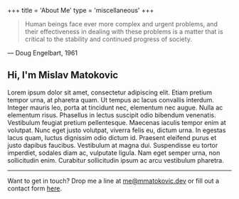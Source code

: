 +++
title = 'About Me'
type = 'miscellaneous'
+++

> Human beings face ever more complex and urgent problems, and their effectiveness in dealing with these problems is a matter that is critical to the stability and continued progress of society.

— Doug Engelbart, 1961

## Hi, I'm Mislav Matokovic

Lorem ipsum dolor sit amet, consectetur adipiscing elit. Etiam pretium tempor urna, at pharetra quam. Ut tempus ac lacus convallis interdum. Integer mauris leo, porta at tincidunt nec, elementum nec augue. Nulla ac elementum risus. Phasellus in lectus suscipit odio bibendum venenatis. Vestibulum feugiat pretium pellentesque. Maecenas iaculis tempor enim at volutpat. Nunc eget justo volutpat, viverra felis eu, dictum urna. In egestas lacus quam, luctus dignissim odio dictum id. Praesent eleifend purus et justo dapibus faucibus. Vestibulum at magna dui. Suspendisse eu tortor imperdiet, sodales diam ac, vulputate ligula. Nam eget semper urna, non sollicitudin enim. Curabitur sollicitudin ipsum ac arcu vestibulum pharetra.

---

Want to get in touch? Drop me a line at [me@mmatokovic.dev](mailto:me@mmatokovic.dev) or fill out a contact form [here](/contact).